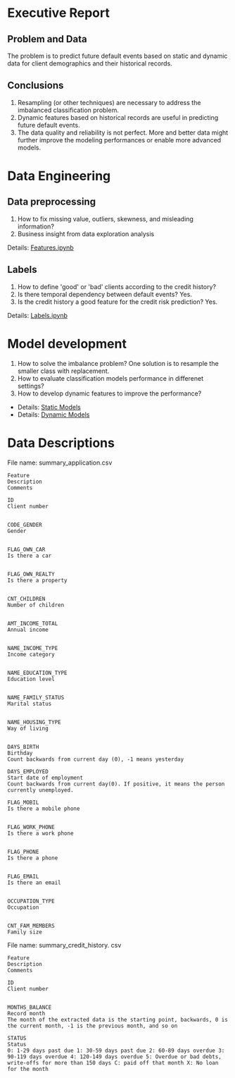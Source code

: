 # Executive Report

## Problem and Data

The problem is to predict future default events based on static and dynamic data for client demographics and their historical records.

## Conclusions

1. Resampling (or other techniques) are necessary to address the imbalanced classification problem.
2. Dynamic features based on historical records are useful in predicting future default events.
3. The data quality and reliability is not perfect. More and better data might further improve the modeling performances or enable more advanced models.

# Data Engineering

## Data preprocessing

1. How to fix missing value, outliers, skewness, and misleading information?
2. Business insight from data exploration analysis

Details: [Features.ipynb](Features.ipynb)

## Labels

1. How to define 'good' or 'bad' clients according to the credit history?
2. Is there temporal dependency between default events? Yes.
3. Is the credit history a good feature for the credit risk prediction? Yes.

Details: [Labels.ipynb](Labels.ipynb)

# Model development 

1. How to solve the imbalance problem?
One solution is to resample the smaller class with replacement.
2. How to evaluate classification models performance in differenet settings?
3. How to develop dynamic features to improve the performance?

- Details: [Static Models](Static_Models.ipynb)
- Details: [Dynamic Models](Dynamic_Models.ipynb)

# Data Descriptions

File name: summary_application.csv

	Feature
	Description
	Comments

	ID
	Client number
	

	CODE_GENDER
	Gender
	

	FLAG_OWN_CAR
	Is there a car
	

	FLAG_OWN_REALTY
	Is there a property
	

	CNT_CHILDREN
	Number of children
	

	AMT_INCOME_TOTAL
	Annual income
	

	NAME_INCOME_TYPE
	Income category
	

	NAME_EDUCATION_TYPE
	Education level
	

	NAME_FAMILY_STATUS
	Marital status
	

	NAME_HOUSING_TYPE
	Way of living
	

	DAYS_BIRTH
	Birthday
	Count backwards from current day (0), -1 means yesterday

	DAYS_EMPLOYED
	Start date of employment
	Count backwards from current day(0). If positive, it means the person currently unemployed.

	FLAG_MOBIL
	Is there a mobile phone
	

	FLAG_WORK_PHONE
	Is there a work phone
	

	FLAG_PHONE
	Is there a phone
	

	FLAG_EMAIL
	Is there an email
	

	OCCUPATION_TYPE
	Occupation
	

	CNT_FAM_MEMBERS
	Family size



File name: summary_credit_history. csv

	Feature 
	Description
	Comments

	ID
	Client number
	

	MONTHS_BALANCE
	Record month
	The month of the extracted data is the starting point, backwards, 0 is the current month, -1 is the previous month, and so on

	STATUS
	Status
	0: 1-29 days past due 1: 30-59 days past due 2: 60-89 days overdue 3: 90-119 days overdue 4: 120-149 days overdue 5: Overdue or bad debts, write-offs for more than 150 days C: paid off that month X: No loan for the month

